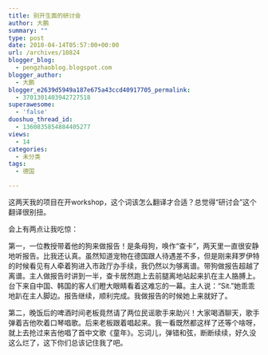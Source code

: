 ```yaml
---
title: 别开生面的研讨会
author: 大鹏
summary: ""
type: post
date: 2010-04-14T05:57:00+00:00
url: /archives/10824
blogger_blog:
  - pengzhaoblog.blogspot.com
blogger_author:
  - 大鹏
blogger_e2639d5949a187e675a43ccd40917705_permalink:
  - 3701301403942727518
superawesome:
  - 'false'
duoshuo_thread_id:
  - 1360835854884405277
views:
  - 14
categories:
  - 未分类
tags:
  - 德国

---
```

这两天我的项目在开workshop，这个词该怎么翻译才合适？总觉得“研讨会”这个翻译很别扭。

会上有两点让我吃惊：

第一，一位教授带着他的狗来做报告！是条母狗，唤作“查卡”，两天里一直很安静地听报告。比我还认真。虽然知道宠物在德国跟人待遇差不多，但是刚来拜罗伊特的时候看见有人牵着狗进入市政厅办手续，我仍然以为够离谱。带狗做报告超越了离谱。主人做报告时讲到一半，查卡居然跑上去前腿离地站起来扒在主人胳膊上。台下来自中国、韩国的客人们瞪大眼睛看着这难忘的一幕。主人说：“Sit.”她乖乖地趴在主人脚边。报告继续，顺利完成。我做报告的时候她上来就好了。

第二，晚饭后的啤酒时间老板竟然请了两位民谣歌手来助兴！大家喝酒聊天，歌手弹着吉他吹着口琴唱歌。后来老板跟着唱起来。我一看既然都这样了还等个啥呀，就上去抢过来吉他唱了首中文歌《童年》。忘词儿，弹错和弦，断断续续，好久没这么烂了，这下你们总该记住我了吧。
